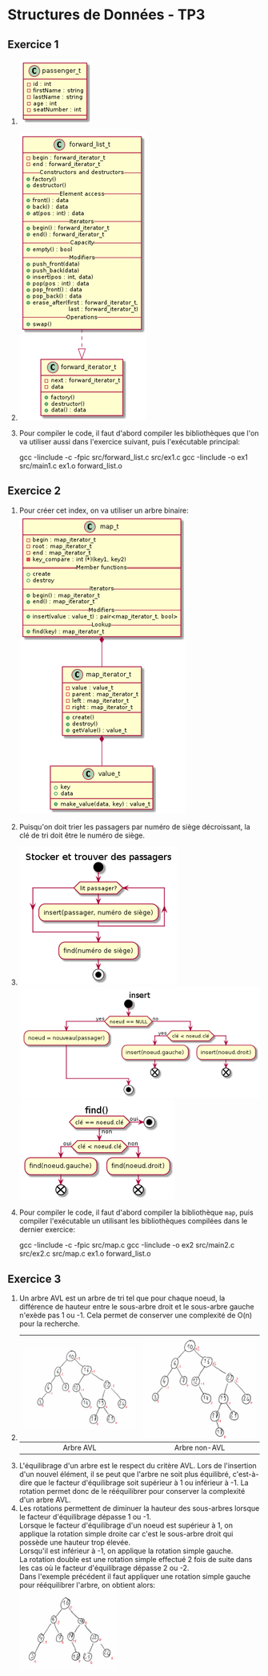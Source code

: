 # Structures de Données - TP3

## Exercice 1

1. ![passenger_t](images/passenger_t.png)
2. ![forward_list_t](images/forward_list_t.png)
3. Pour compiler le code, il faut d'abord compiler les bibliothèques que l'on va utiliser aussi dans l'exercice suivant, puis l'exécutable principal:

    gcc -Iinclude -c -fpic src/forward_list.c src/ex1.c
    gcc -Iinclude -o ex1 src/main1.c ex1.o forward_list.o

<div class="page" />

## Exercice 2

1. Pour créer cet index, on va utiliser un arbre binaire:\
   ![map_t](images/map_t.png)
2. Puisqu'on doit trier les passagers par numéro de siège décroissant, la clé de tri doit être le numéro de siège.
3. ![Store and find passenger](images/Store&#32;and&#32;find.png)\
   ![insert](images/insert.png)\
   ![find](images/find.png)
4. Pour compiler le code, il faut d'abord compiler la bibliothèque `map`, puis compiler l'exécutable un utilisant les bibliothèques compilées dans le dernier exercice:

    gcc -Iinclude -c -fpic src/map.c
    gcc -Iinclude -o ex2 src/main2.c src/ex2.c src/map.c ex1.o forward_list.o

<div class="page" />

## Exercice 3

1. Un arbre AVL est un arbre de tri tel que pour chaque noeud, la différence de hauteur entre le sous-arbre droit et le sous-arbre gauche n'exède pas 1 ou -1. Cela permet de conserver une complexité de O(n) pour la recherche.
2. | ![avl_tree](images/AVL_Tree.png) | ![not_avl_tree](images/not-AVL_Tree.png) |
   | :------------------------------: | :--------------------------------------: |
   |            Arbre AVL             |              Arbre non-AVL               |
3. L'équilibrage d'un arbre est le respect du critère AVL. Lors de l'insertion d'un nouvel élément, il se peut que l'arbre ne soit plus équilibré, c'est-à-dire que le facteur d'équilibrage soit supérieur à 1 ou inférieur à -1. La rotation permet donc de le rééquilibrer pour conserver la complexité d'un arbre AVL.
4. Les rotations permettent de diminuer la hauteur des sous-arbres lorsque le facteur d'équilibrage dépasse 1 ou -1.\
   Lorsque le facteur d'équilibrage d'un noeud est supérieur à 1, on applique la rotation simple droite car c'est le sous-arbre droit qui possède une hauteur trop élevée.\
   Lorsqu'il est inférieur à -1, on applique la rotation simple gauche.\
   La rotation double est une rotation simple effectué 2 fois de suite dans les cas où le facteur d'équilibrage dépasse 2 ou -2.\
   Dans l'exemple précédent il faut appliquer une rotation simple gauche pour rééquilibrer l'arbre, on obtient alors:\
   <img src="images/rot-simple-gauche.png" width=40% />
